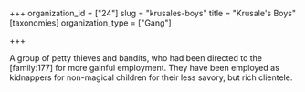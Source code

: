 +++
organization_id = ["24"]
slug = "krusales-boys"
title = "Krusale's Boys"
[taxonomies]
organization_type = ["Gang"]

+++

A group of petty thieves and bandits, who had been directed to the \[family:177\] for more gainful employment. They have been employed as kidnappers for non-magical children for their less savory, but rich clientele.
